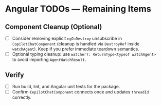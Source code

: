 # Angular TODOs — Remaining Items

## Component Cleanup (Optional)
- [ ] Consider removing explicit `ngOnDestroy` unsubscribe in `CopilotChatComponent` (cleanup is handled via `DestroyRef` inside `watchAgent`). Keep if you prefer immediate teardown semantics.
- [ ] Optional typing cleanup: use `watcher?: ReturnType<typeof watchAgent>` to avoid importing `AgentWatchResult`.

## Verify
- [ ] Run build, lint, and Angular unit tests for the package.
- [ ] Confirm `CopilotChatComponent` connects once and updates `threadId` correctly.
